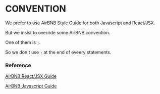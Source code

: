 # CONVENTION

We prefer to use AirBNB Style Guide for both Javascript and React/JSX.

But we insist to override some AirBNB convention.

One of them is `;`.

So we don't use `;` at the end of eveery statements.

### Reference

[AirBNB React/JSX Guide](https://github.com/airbnb/javascript/tree/master/react)

[AirBNB Javascript Guide](https://github.com/airbnb/javascript)
